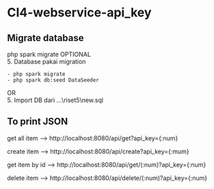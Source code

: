 # CI4-webservice-api_key

## Migrate database
php spark migrate
OPTIONAL  
    5. Database pakai migration
    
    - php spark migrate
    - php spark db:seed DataSeeder
OR  
    5. Import DB dari ...\riset5\new.sql

## To print JSON
get all item --> http://localhost:8080/api/get?api_key={:num}

create item --> http://localhost:8080/api/create?api_key={:mum}

get item by id --> http://localhost:8080/api/get/(:num)?api_key={:num}

delete item --> http://localhost:8080/api/delete/(:num)?api_key={:num}
